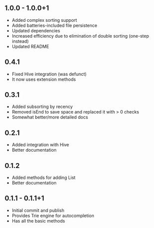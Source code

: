 ## 1.0.0 - 1.0.0+1
- Added complex sorting support
- Added batteries-included file persistence
- Updated dependencies
- Increased efficiency due to elimination of double sorting (one-step instead)
- Updated README

## 0.4.1
- Fixed Hive integration (was defunct)
- It now uses extension methods

## 0.3.1
- Added subsorting by recency
- Removed isEnd to save space and replaced it with > 0 checks
- Somewhat better/more detailed docs

## 0.2.1
- Added integration with Hive
- Better documentation

## 0.1.2
- Added methods for adding List<String>
- Better documentation

## 0.1.1 - 0.1.1+1
- Initial commit and publish
- Provides Trie engine for autocompletion
- Has all the basic methods
